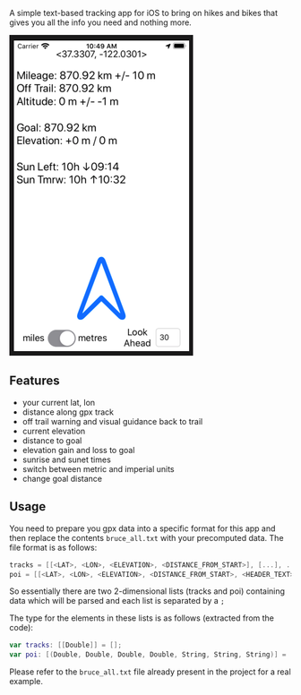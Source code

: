 A simple text-based tracking app for iOS to bring on hikes and bikes that gives you all the info you need and nothing more.

![sample](./screen.png)

## Features
- your current lat, lon
- distance along gpx track
- off trail warning and visual guidance back to trail
- current elevation
- distance to goal
- elevation gain and loss to goal
- sunrise and sunet times
- switch between metric and imperial units
- change goal distance

## Usage
You need to prepare you gpx data into a specific format for this app and then replace the contents `bruce_all.txt` with your precomputed data.
The file format is as follows:
```swift
tracks = [[<LAT>, <LON>, <ELEVATION>, <DISTANCE_FROM_START>], [...], ...];
poi = [[<LAT>, <LON>, <ELEVATION>, <DISTANCE_FROM_START>, <HEADER_TEXT>, <MAIN_TEXT>, <MORE_TEXT>], [...], ...];
```
So essentially there are two 2-dimensional lists (tracks and poi) containing data which will be parsed and each list is separated by a `;`

The type for the elements in these lists is as follows (extracted from the code):
```swift
var tracks: [[Double]] = [];
var poi: [(Double, Double, Double, Double, String, String, String)] = [];
```

Please refer to the `bruce_all.txt` file already present in the project for a real example.

